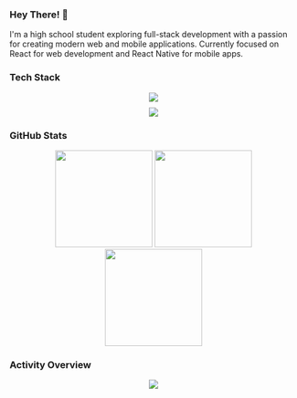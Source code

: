 ### Hey There! 👋
I'm a high school student exploring full-stack development with a passion for creating modern web and mobile applications. Currently focused on React for web development and React Native for mobile apps.

### Tech Stack
<div align="center">
  <img src="https://skillicons.dev/icons?i=html,css,js,ts,react,tailwind&theme=dark" />
</div>
<div align="center" style="margin-top:10px;">
  <img src="https://skillicons.dev/icons?i=git,github,unity,cs&theme=dark" />
</div>

### GitHub Stats
<div align="center">
  <img src="https://github-readme-stats.vercel.app/api?username=rycatt&show_icons=true&theme=react&hide_border=true&bg_color=0D1117&title_color=58A6FF&icon_color=1F6FEB&text_color=C9D1D9&count_private=true&include_all_commits=true&hide=contribs" height="170" />
  <img src="https://github-readme-stats.vercel.app/api/top-langs/?username=rycatt&layout=compact&theme=react&hide_border=true&bg_color=0D1117&title_color=58A6FF&text_color=C9D1D9&hide=jupyter%20notebook" height="170" />
</div>

<div align="center">
  <img src="https://github-readme-streak-stats.herokuapp.com?user=rycatt&theme=react&hide_border=true&background=0D1117&stroke=58A6FF&ring=1F6FEB&fire=FF6B35&currStreakLabel=C9D1D9&sideLabels=C9D1D9&currStreakNum=58A6FF&sideNums=58A6FF" height="170" />
</div>

### Activity Overview
<div align="center">
  <img src="https://github-readme-activity-graph.vercel.app/graph?username=rycatt&theme=react-dark&bg_color=0D1117&color=58A6FF&line=1F6FEB&point=FF6B35&area=true&hide_border=true" />
</div>
